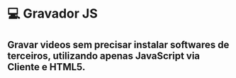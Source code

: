 # :computer: Gravador JS
## Gravar videos sem precisar instalar softwares de terceiros, utilizando apenas JavaScript via Cliente e HTML5.